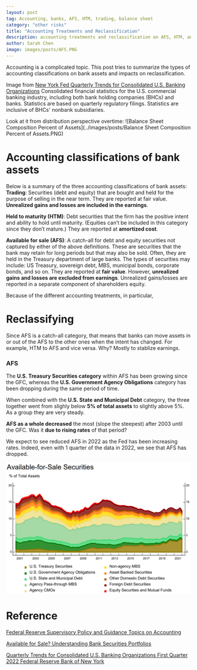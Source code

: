 ```yaml
---
layout: post
tag: Accounting, banks, AFS, HTM, trading, balance sheet
category: "other risks"
title: "Accounting Treatments and Reclassification"
description: accounting treatments and reclassification on AFS, HTM, and trading
author: Sarah Chen
image: images/posts/AFS.PNG
---
```


Accounting is a complicated topic.  This post tries to summarize the types of accounting classifications on bank assets and impacts on reclassification. 

Image from [New York Fed Quarterly Trends for Consolidated U.S. Banking Organizations](https://www.newyorkfed.org/research/banking_research/quarterly_trends.html)
Consolidated financial statistics for the U.S. commercial banking industry, including both bank holding companies (BHCs) and banks. Statistics are based on quarterly regulatory filings. Statistics are inclusive of BHCs' nonbank subsidiaries. 

Look at it from distribution perspective overtime:
![Balance Sheet Composition Percent of Assets](../images/posts/Balance Sheet Composition Percent of Assets.PNG)

# Accounting classifications of bank assets

Below is a summary of the three accounting classifications of bank assets:
**Trading**: Securities (debt and equity) that are bought and held for the purpose of selling in the near term. They are reported at fair value.  **Unrealized gains and losses are included in the earnings**. 

**Held to maturity (HTM)**: Debt securities that the firm has the positive intent and ability to hold until maturity. (Equities can’t be included in this category since they don’t mature.)   They are reported at **amortized cost**.  

**Available for sale (AFS)**: A catch-all for debt and equity securities not captured by either of the above definitions. These are securities that the bank may retain for long periods but that may also be sold.  Often, they are held in the Treasury department of large banks.  The types of securities may include: US Treasury, sovereign debt, MBS, municipal bonds, corporate bonds, and so on.  They are reported at **fair value**.  However, **unrealized gains and losses are excluded from earnings**. Unrealized gains/losses are reported in a separate component of shareholders equity. 

Because of the different accounting treatments, in particular, 
# Reclassifying

Since AFS is a catch-all category, that means that banks can move assets in or out of the AFS to the other ones when the intent has changed.  For example, HTM to AFS and vice versa. Why?  Mostly to stablize earnings. 

### AFS
The **U.S. Treasury Securities category** within AFS has been growing since the GFC, whereas the **U.S. Government Agency Obligations** category has been dropping during the same period of time. 

When combined with the **U.S. State and Municipal Debt** category, the three together went from slighly below **5% of total assets** to slightly above 5%.  As a group they are very steady. 

**AFS as a whole decreased** the most (slope the steepest) after 2003 until the GFC.   Was it **due to rising rates** of that period?  

We expect to see reduced AFS in 2022 as the Fed has been increasing rates.  Indeed, even with 1 quarter of the data in 2022, we see that AFS has dropped. 

![AFS](../images/posts/AFS.PNG)

# Reference

[Federal Reserve Supervisory Policy and Guidance Topics on Accounting](https://www.federalreserve.gov/supervisionreg/topics/accounting.htm)

[Available for Sale? Understanding Bank Securities Portfolios](https://libertystreeteconomics.newyorkfed.org/2015/02/available-for-sale-understanding-bank-securities-portfolios/)

[Quarterly Trends for Consolidated U.S. Banking Organizations
First Quarter 2022
Federal Reserve Bank of New York](https://www.newyorkfed.org/medialibrary/media/research/banking_research/quarterlytrends2022q1.pdf?la=en)
